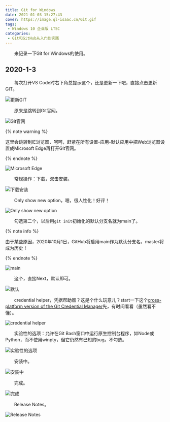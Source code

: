 ```yaml
---
title: Git for Windows
date: 2021-01-03 15:27:43
cover: https://image.ql-isaac.cn/Git.gif
tags:
 - Windows 10 企业版 LTSC
categories:
 - Git和GitHub从入门到实践
---
```


　　来记录一下Git for Windows的使用。

<!-- more -->

## 2020-1-3

　　每次打开VS Code时右下角总提示这个，还是更新一下吧，直接点击更新GIT。

![更新GIT](https://image.ql-isaac.cn/Git-for-Windows/更新GIT.png)

　　原来是跳转到Git官网。

![Git官网](https://image.ql-isaac.cn/Git-for-Windows/Git官网.png)

{% note warning %}

这里会跳转到IE浏览器，呵呵，赶紧在所有设置-应用-默认应用中把Web浏览器设置成Microsoft Edge再打开Git官网。

{% endnote %}

![Microsoft Edge](https://image.ql-isaac.cn/Git-for-Windows/Microsoft-Edge.png)

　　常规操作：下载，双击安装。

![下载安装](https://image.ql-isaac.cn/Git-for-Windows/下载安装.png)

　　Only show new option，嗯，很人性化！好评！

![Only show new option](https://image.ql-isaac.cn/Git-for-Windows/Only-show-new-option.png)

　　勾选第二个，以后用`git init`初始化的默认分支名就为main了。

{% note info %}

由于某些原因，2020年10月1日，GitHub将启用main作为默认分支名，master将成为历史！

{% endnote %}

![main](https://image.ql-isaac.cn/Git-for-Windows/main.png)

　　这个，直接Next，默认即可。

![默认](https://image.ql-isaac.cn/Git-for-Windows/默认.png)

　　credential helper，凭据帮助器？这是个什么玩意儿？start一下这个[cross-platform version of the Git Credential Manager](https://github.com/microsoft/Git-Credential-Manager-Core)先，有时间看看（虽然看不懂）。

![credential helper](https://image.ql-isaac.cn/Git-for-Windows/credential-helper.png)

　　实验性的选项：允许在Git Bash窗口中运行原生控制台程序，如Node或Python，而不使用winpty，但它仍然有已知的bug。不勾选。

![实验性的选项](https://image.ql-isaac.cn/Git-for-Windows/实验性的选项.png)

　　安装中。

![安装中](https://image.ql-isaac.cn/Git-for-Windows/安装中.png)

　　完成。

![完成](https://image.ql-isaac.cn/Git-for-Windows/完成.png)

　　Release Notes。

![Release Notes](https://image.ql-isaac.cn/Git-for-Windows/Release-Notes.png)